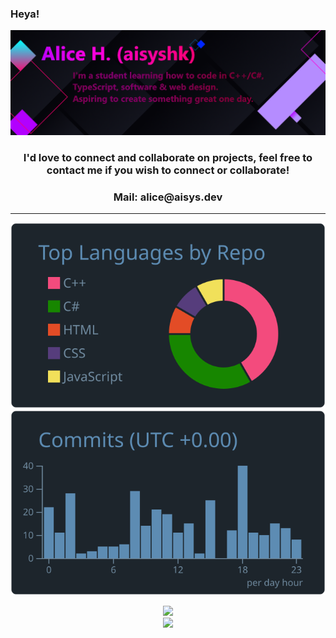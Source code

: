### Heya!

![](https://github.com/aisyshk/aisyshk/blob/main/dc_ex_1.png)

<div align="center">
  <h3>I'd love to connect and collaborate on projects, feel free to contact me if you wish to connect or collaborate!</h3>
  <h3>Mail: alice@aisys.dev</h3>
</div>

<hr>

<div align="center">
  
![](https://raw.githubusercontent.com/aisyshk/github-profile-summary/master/profile-summary-card-output/city_lights/1-repos-per-language.svg)
![](https://raw.githubusercontent.com/aisyshk/github-profile-summary/master/profile-summary-card-output/city_lights/4-productive-time.svg)

</div>


<!--
<details>
  <summary><b>Terminal</b></summary>
  
  ![gh_terminal](./gh_term.png)
</details>
-->

<div align="center">
  <img src="https://streak-stats.demolab.com/?user=aisyshk&theme=dark">
  <br />
  <img src="https://img.shields.io/badge/Visual_Studio-5C2D91?style=for-the-badge&logo=visual%20studio&logoColor=white" />
</div>
